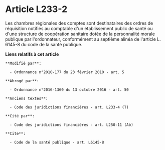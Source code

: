 # Article L233-2

Les chambres régionales des comptes sont destinataires des ordres de réquisition notifiés au comptable d'un établissement
public de santé ou d'une structure de coopération sanitaire dotée de la personnalité morale publique par l'ordonnateur,
conformément au septième alinéa de l'article L. 6145-8 du code de la santé publique.

**Liens relatifs à cet article**

	**Modifié par**:

	  - Ordonnance n°2010-177 du 23 février 2010 - art. 5

	**Abrogé par**:

	  - Ordonnance n°2016-1360 du 13 octobre 2016 - art. 50

	**Anciens textes**:

	  - Code des juridictions financières - art. L233-4 (T)

	**Cité par**:

	  - Code des juridictions financières - art. L250-11 (Ab)

	**Cite**:

	  - Code de la santé publique - art. L6145-8
